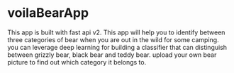 # voilaBearApp
This app is built with fast api v2. This app will help you to identify between three categories of bear when you are out in the wild for some camping.
you can leverage deep learning for building a classifier that can distinguish between grizzly bear, black bear and teddy bear. upload your own bear picture to find out which category it belongs to.
